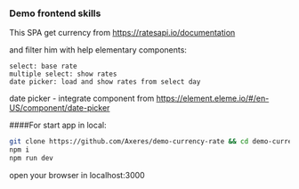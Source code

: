 ### Demo frontend skills
This SPA get currency from https://ratesapi.io/documentation

and filter him with help elementary components:
```
select: base rate
multiple select: show rates
date picker: load and show rates from select day
```
date picker - integrate component from https://element.eleme.io/#/en-US/component/date-picker

####For start app in local:
```bash
git clone https://github.com/Axeres/demo-currency-rate && cd demo-currency-rate
npm i
npm run dev
```
open your browser in localhost:3000
